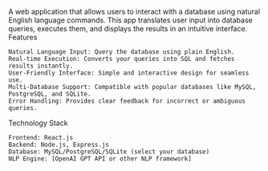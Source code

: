 A web application that allows users to interact with a database using natural English language commands. This app translates user input into database queries, executes them, and displays the results in an intuitive interface.
Features

    Natural Language Input: Query the database using plain English.
    Real-time Execution: Converts your queries into SQL and fetches results instantly.
    User-Friendly Interface: Simple and interactive design for seamless use.
    Multi-Database Support: Compatible with popular databases like MySQL, PostgreSQL, and SQLite.
    Error Handling: Provides clear feedback for incorrect or ambiguous queries.

Technology Stack

    Frontend: React.js
    Backend: Node.js, Express.js
    Database: MySQL/PostgreSQL/SQLite (select your database)
    NLP Engine: [OpenAI GPT API or other NLP framework]
